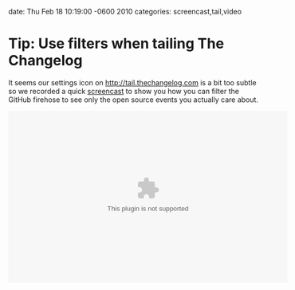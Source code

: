date: Thu Feb 18 10:19:00 -0600 2010
categories: screencast,tail,video

#  Tip: Use filters when tailing The Changelog

It seems our settings icon on http://tail.thechangelog.com is a bit too subtle so we recorded a quick [screencast](http://screenr.com/Dkx) to show you how you can filter the GitHub firehose to see only the open source events you actually care about.

<object classid='clsid:d27cdb6e-ae6d-11cf-96b8-444553540000' codebase='http://download.macromedia.com/pub/shockwave/cabs/flash/swflash.cab#version=9,0,115,0' width='560' height='345'><param name='movie' value='http://screenr.com/Content/assets/screenr_1116090935.swf' /><param name='flashvars' value='i=48205' /><param name='allowFullScreen' value='true' /><embed src='http://screenr.com/Content/assets/screenr_1116090935.swf' flashvars='i=48205' allowFullScreen='true' width='560' height='345' pluginspage='http://www.macromedia.com/go/getflashplayer'></embed></object>
